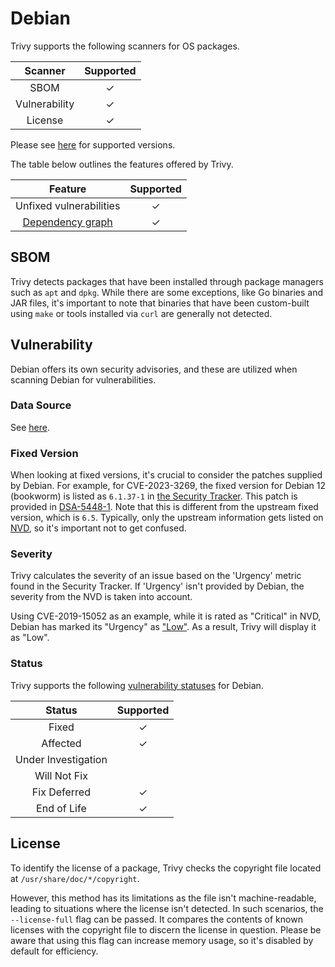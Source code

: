 # Debian
Trivy supports the following scanners for OS packages.

|    Scanner    | Supported |
| :-----------: | :-------: |
|     SBOM      |     ✓     |
| Vulnerability |     ✓     |
|    License    |     ✓     |

Please see [here](index.md#supported-os) for supported versions.

The table below outlines the features offered by Trivy.

|                Feature                | Supported |
| :-----------------------------------: | :-------: |
|        Unfixed vulnerabilities        |     ✓     |
| [Dependency graph][dependency-graph] |     ✓     |

## SBOM
Trivy detects packages that have been installed through package managers such as `apt` and `dpkg`.
While there are some exceptions, like Go binaries and JAR files, it's important to note that binaries that have been custom-built using `make` or tools installed via `curl` are generally not detected.

## Vulnerability
Debian offers its own security advisories, and these are utilized when scanning Debian for vulnerabilities.

### Data Source
See [here](../../scanner/vulnerability.md#data-sources).

### Fixed Version
When looking at fixed versions, it's crucial to consider the patches supplied by Debian.
For example, for CVE-2023-3269, the fixed version for Debian 12 (bookworm) is listed as `6.1.37-1` in [the Security Tracker][CVE-2023-3269].
This patch is provided in [DSA-5448-1].
Note that this is different from the upstream fixed version, which is `6.5`.
Typically, only the upstream information gets listed on [NVD], so it's important not to get confused.

### Severity
Trivy calculates the severity of an issue based on the 'Urgency' metric found in the Security Tracker.
If 'Urgency' isn't provided by Debian, the severity from the NVD is taken into account.

Using CVE-2019-15052 as an example, while it is rated as "Critical" in NVD, Debian has marked its "Urgency" as ["Low"][CVE-2019-15052].
As a result, Trivy will display it as "Low".

### Status
Trivy supports the following [vulnerability statuses] for Debian.

|       Status        | Supported |
| :-----------------: | :-------: |
|        Fixed        |     ✓     |
|      Affected       |     ✓     |
| Under Investigation |           |
|    Will Not Fix     |           |
|    Fix Deferred     |     ✓     |
|     End of Life     |     ✓     |

## License
To identify the license of a package, Trivy checks the copyright file located at `/usr/share/doc/*/copyright`.

However, this method has its limitations as the file isn't machine-readable, leading to situations where the license isn't detected.
In such scenarios, the `--license-full` flag can be passed.
It compares the contents of known licenses with the copyright file to discern the license in question.
Please be aware that using this flag can increase memory usage, so it's disabled by default for efficiency.


[dependency-graph]: ../../configuration/reporting.md#show-origins-of-vulnerable-dependencies

[debian-tracker]: https://security-tracker.debian.org/tracker/
[debian-oval]: https://www.debian.org/security/oval/

[CVE-2023-3269]: https://security-tracker.debian.org/tracker/CVE-2023-3269
[CVE-2019-15052]: https://security-tracker.debian.org/tracker/CVE-2019-15052
[DSA-5448-1]: https://security-tracker.debian.org/tracker/DSA-5448-1
[NVD]: https://nvd.nist.gov/vuln/detail/CVE-2023-3269

[vulnerability statuses]: ../../configuration/filtering.md#by-status